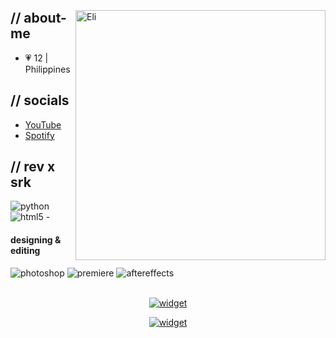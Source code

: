 <p align = center >
  <img src="">
</p>
<div>
<img align="right" width="400" alt="Eli" src="https://i.pinimg.com/736x/30/d9/e1/30d9e160f3b16766a74dbad2b9c7fa06.jpg"/>

<div>


<h2> // about-me </h2>

- 💗 12 | Philippines


<h2> // socials </h2>

- <a href="https://www.youtube.com/channel/UCK0EGlcbBIhwYWNfzUNzO5A">YouTube</a>
- <a
href="https://open.spotify.com/user/31t5m45m7yzgfntdbhkasolbvgdq?si=7-GKJ9YJSRitr9QVs82e8g">Spotify</a>

<h2> // rev x srk </h2>
<img src = "https://img.shields.io/badge/python-3670A0?style=for-the-badge&logo=python&logoColor=ffdd54" alt = "python"/>
<img src = "https://img.shields.io/badge/html5-%23E34F26.svg?style=for-the-badge&logo=html5&logoColor=white" alt = "html5"/>
- <h4> designing & editing </h4>
  <img src = "https://img.shields.io/badge/adobe%20photoshop-%2331A8FF.svg?style=for-the-badge&logo=adobe%20photoshop&logoColor=white" alt = "photoshop" />
  <img src = "https://img.shields.io/badge/adobe%20premiere%20pro-%23212BDE.svg?style=for-the-badge&logo=adobe%20pr&logoColor=white" alt = "premiere" />
  <img src = "https://img.shields.io/badge/adobe%20after%20effects-%23181FA8.svg?style=for-the-badge&logo=adobe%20ae&logoColor=white" alt = "aftereffects" />
</br></br>
</div>

<div align="center">

[![widget](https://invidget.switchblade.xyz/revshit)](https://discord.gg/revshit)


[![widget](https://invidget.switchblade.xyz/souraki)](https://discord.gg/souraki)




</div>
